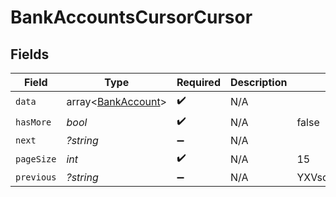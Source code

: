 # BankAccountsCursorCursor


## Fields

| Field                                                    | Type                                                     | Required                                                 | Description                                              | Example                                                  |
| -------------------------------------------------------- | -------------------------------------------------------- | -------------------------------------------------------- | -------------------------------------------------------- | -------------------------------------------------------- |
| `data`                                                   | array<[BankAccount](../../models/shared/BankAccount.md)> | :heavy_check_mark:                                       | N/A                                                      |                                                          |
| `hasMore`                                                | *bool*                                                   | :heavy_check_mark:                                       | N/A                                                      | false                                                    |
| `next`                                                   | *?string*                                                | :heavy_minus_sign:                                       | N/A                                                      |                                                          |
| `pageSize`                                               | *int*                                                    | :heavy_check_mark:                                       | N/A                                                      | 15                                                       |
| `previous`                                               | *?string*                                                | :heavy_minus_sign:                                       | N/A                                                      | YXVsdCBhbmQgYSBtYXhpbXVtIG1heF9yZXN1bHRzLol=             |